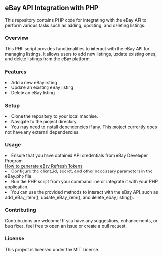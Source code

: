 <h2>eBay API Integration with PHP</h2>
<p>This repository contains PHP code for integrating with the eBay API to perform various tasks such as adding, updating, and deleting listings.</p>

<h3>Overview</h3>
<p>This PHP script provides functionalities to interact with the eBay API for managing listings. It allows users to add new listings, update existing ones, and delete listings from the eBay platform.</p>

<h3>Features</h3>
<li>Add a new eBay listing</li>
<li>Update an existing eBay listing</li>
<li>Delete an eBay listing</li>

<h3>Setup</h3>
<li>Clone the repository to your local machine.</li>
<li>Navigate to the project directory.</li>
<li>You may need to install dependencies if any. This project currently does not have any external dependencies.</li>

<h3>Usage</h3>
<li>Ensure that you have obtained API credentials from eBay Developer Program.</li>
<a href='https://gist.github.com/rickapps/1be821cd515f8cc946f292b715f893db'>How to generate eBay Refresh Tokens</a>
<li>Configure the client_id, secret, and other necessary parameters in the eBay.php file.</li>
<li>Run the PHP script from your command line or integrate it with your PHP application.</li>
<li>You can use the provided methods to interact with the eBay API, such as add_eBay_item(), update_eBay_item(), and delete_ebay_listing().</li>

<h3>Contributing</h3>
<p>Contributions are welcome! If you have any suggestions, enhancements, or bug fixes, feel free to open an issue or create a pull request.</p>

<h3>License</h3>
<p>This project is licensed under the MIT License.</p>
